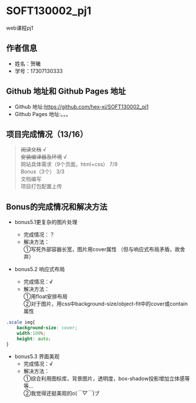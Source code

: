 # SOFT130002_pj1
web课程pj1


## 作者信息 
* 姓名：贺曦 
* 学号：17307130333  

## Github 地址和 Github Pages 地址
* Github 地址:<https://github.com/hex-xi/SOFT130002_pj1>
* Github Pages 地址:。。。

## 项⽬完成情况（13/16）
> ~~阅读文档~~ √  
> ~~安装编译器及环境~~  √   
> ⽹站具体需求（9个页面，html+css） 7/9   
> Bonus（3个） 3/3   
> 文档编写  
> 项目打包配置上传  

## Bonus的完成情况和解决⽅法
* bonus5.1更复杂的图⽚处理
    - 完成情况：？
    - 解决方法：  
①写死外部容器长宽，图片用cover属性
（但与响应式布局矛盾，故舍弃）

* bonus5.2 响应式布局
    - 完成情况：√ 
    - 解决方法：  
①用float安排布局  
②对于图片，用css中background-size/object-fit中的cover或contain属性
```css
.scale img{
    background-size: cover;
    width:100%;
    height: auto;
}
```

* bonus5.3 界⾯美观
    - 完成情况：√
    - 解决方法：  
①综合利用图标库，背景图片，透明度，box-shadow投影增加立体感等等...  
②我觉得还挺美观的o(*￣▽￣*)ブ


